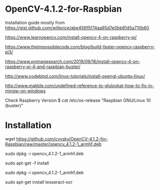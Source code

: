 # OpenCV-4.1.2-for-Raspbian

Installation guide mostly from
https://gist.github.com/willprice/abe456f5f74aa95d7e0bb81d5a710b60

https://www.learnopencv.com/install-opencv-4-on-raspberry-pi/

https://www.theimpossiblecode.com/blog/build-faster-opencv-raspberry-pi3/

https://www.pyimagesearch.com/2019/09/16/install-opencv-4-on-raspberry-pi-4-and-raspbian-buster/

http://www.codebind.com/linux-tutorials/install-opengl-ubuntu-linux/

http://www.makble.com/undefined-reference-to-glulookat-how-to-fix-in-mingw-on-windows


Check Raspberry Version
$ cat /etc/os-release
"Raspbian GNU/Linux 10 (buster)"


# Installation
wget https://github.com/cyysky/OpenCV-4.1.2-for-Raspbian/raw/master/opencv_4.1.2-1_armhf.deb

sudo dpkg -i opencv_4.1.2-1_armhf.deb

sudo apt-get -f install

sudo dpkg -i opencv_4.1.2-1_armhf.deb

sudo apt-get install tesseract-ocr
